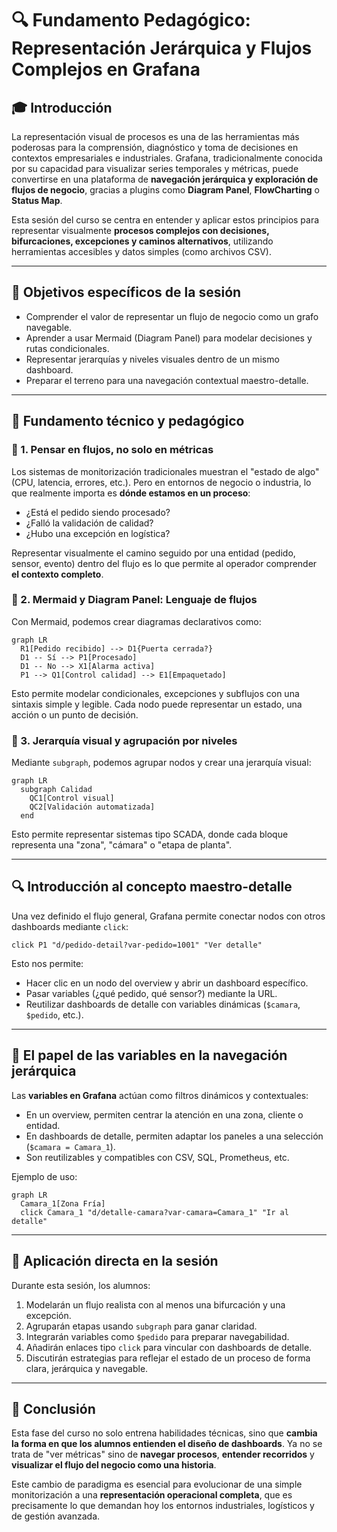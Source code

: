 # 🔍 Fundamento Pedagógico: Representación Jerárquica y Flujos Complejos en Grafana

## 🎓 Introducción

La representación visual de procesos es una de las herramientas más poderosas para la comprensión, diagnóstico y toma de decisiones en contextos empresariales e industriales. Grafana, tradicionalmente conocida por su capacidad para visualizar series temporales y métricas, puede convertirse en una plataforma de **navegación jerárquica y exploración de flujos de negocio**, gracias a plugins como **Diagram Panel**, **FlowCharting** o **Status Map**.

Esta sesión del curso se centra en entender y aplicar estos principios para representar visualmente **procesos complejos con decisiones, bifurcaciones, excepciones y caminos alternativos**, utilizando herramientas accesibles y datos simples (como archivos CSV).

---

## 🌟 Objetivos específicos de la sesión

* Comprender el valor de representar un flujo de negocio como un grafo navegable.
* Aprender a usar Mermaid (Diagram Panel) para modelar decisiones y rutas condicionales.
* Representar jerarquías y niveles visuales dentro de un mismo dashboard.
* Preparar el terreno para una navegación contextual maestro-detalle.

---

## 🧠 Fundamento técnico y pedagógico

### 🔹 1. Pensar en flujos, no solo en métricas

Los sistemas de monitorización tradicionales muestran el "estado de algo" (CPU, latencia, errores, etc.). Pero en entornos de negocio o industria, lo que realmente importa es **dónde estamos en un proceso**:

* ¿Está el pedido siendo procesado?
* ¿Falló la validación de calidad?
* ¿Hubo una excepción en logística?

Representar visualmente el camino seguido por una entidad (pedido, sensor, evento) dentro del flujo es lo que permite al operador comprender **el contexto completo**.

### 🔹 2. Mermaid y Diagram Panel: Lenguaje de flujos

Con Mermaid, podemos crear diagramas declarativos como:

```mermaid
graph LR
  R1[Pedido recibido] --> D1{Puerta cerrada?}
  D1 -- Sí --> P1[Procesado]
  D1 -- No --> X1[Alarma activa]
  P1 --> Q1[Control calidad] --> E1[Empaquetado]
```

Esto permite modelar condicionales, excepciones y subflujos con una sintaxis simple y legible. Cada nodo puede representar un estado, una acción o un punto de decisión.

### 🔹 3. Jerarquía visual y agrupación por niveles

Mediante `subgraph`, podemos agrupar nodos y crear una jerarquía visual:

```mermaid
graph LR
  subgraph Calidad
    QC1[Control visual]
    QC2[Validación automatizada]
  end

```

Esto permite representar sistemas tipo SCADA, donde cada bloque representa una "zona", "cámara" o "etapa de planta".

---

## 🔍 Introducción al concepto maestro-detalle

Una vez definido el flujo general, Grafana permite conectar nodos con otros dashboards mediante `click`:

```mermaid
click P1 "d/pedido-detail?var-pedido=1001" "Ver detalle"
```

Esto nos permite:

* Hacer clic en un nodo del overview y abrir un dashboard específico.
* Pasar variables (¿qué pedido, qué sensor?) mediante la URL.
* Reutilizar dashboards de detalle con variables dinámicas (`$camara`, `$pedido`, etc.).

---

## 🔢 El papel de las variables en la navegación jerárquica

Las **variables en Grafana** actúan como filtros dinámicos y contextuales:

* En un overview, permiten centrar la atención en una zona, cliente o entidad.
* En dashboards de detalle, permiten adaptar los paneles a una selección (`$camara = Camara_1`).
* Son reutilizables y compatibles con CSV, SQL, Prometheus, etc.

Ejemplo de uso:

```mermaid
graph LR
  Camara_1[Zona Fría]
  click Camara_1 "d/detalle-camara?var-camara=Camara_1" "Ir al detalle"
```

---

## 🫲 Aplicación directa en la sesión

Durante esta sesión, los alumnos:

1. Modelarán un flujo realista con al menos una bifurcación y una excepción.
2. Agruparán etapas usando `subgraph` para ganar claridad.
3. Integrarán variables como `$pedido` para preparar navegabilidad.
4. Añadirán enlaces tipo `click` para vincular con dashboards de detalle.
5. Discutirán estrategias para reflejar el estado de un proceso de forma clara, jerárquica y navegable.

---

## 📍 Conclusión

Esta fase del curso no solo entrena habilidades técnicas, sino que **cambia la forma en que los alumnos entienden el diseño de dashboards**. Ya no se trata de "ver métricas" sino de **navegar procesos**, **entender recorridos** y **visualizar el flujo del negocio como una historia**.

Este cambio de paradigma es esencial para evolucionar de una simple monitorización a una **representación operacional completa**, que es precisamente lo que demandan hoy los entornos industriales, logísticos y de gestión avanzada.
